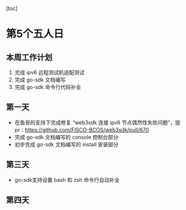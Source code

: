 [toc]

# 第5个五人日

## 本周工作计划

1. 完成 ipv6 远程测试机适配测试
2. 完成 go-sdk 文档编写
3. 完成 go-sdk 命令行代码补全

## 第一天

- 在鱼哥的支持下完成修复 “web3sdk 连接 ipv6 节点偶然性失败问题”，提 pr：https://github.com/FISCO-BCOS/web3sdk/pull/670
- 完成 go-sdk 文档编写的 console 控制台部分
- 初步完成 go-sdk 文档编写的 install 安装部分 

## 第三天

- go-sdk支持设置 bash 和 zsh 命令行自动补全

## 第四天

